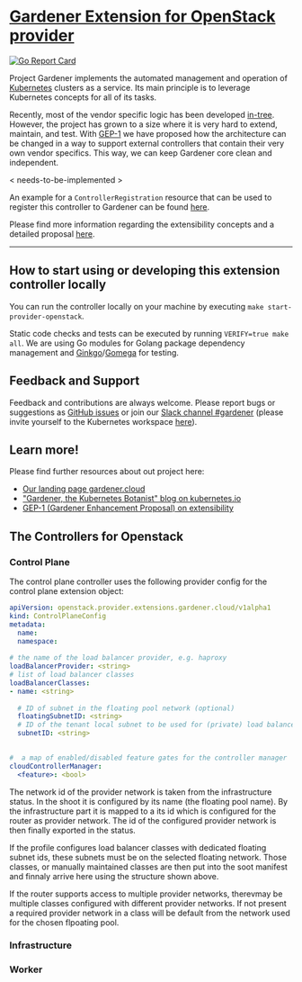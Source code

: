 # [Gardener Extension for OpenStack provider](https://gardener.cloud)

[![Go Report Card](https://goreportcard.com/badge/github.com/gardener/gardener-extensions/controllers/provider-openstack)](https://goreportcard.com/report/github.com/gardener/gardener-extensions/controllers/provider-openstack)

Project Gardener implements the automated management and operation of [Kubernetes](https://kubernetes.io/) clusters as a service. Its main principle is to leverage Kubernetes concepts for all of its tasks.

Recently, most of the vendor specific logic has been developed [in-tree](https://github.com/gardener/gardener). However, the project has grown to a size where it is very hard to extend, maintain, and test. With [GEP-1](https://github.com/gardener/gardener/blob/master/docs/proposals/01-extensibility.md) we have proposed how the architecture can be changed in a way to support external controllers that contain their very own vendor specifics. This way, we can keep Gardener core clean and independent.

< needs-to-be-implemented >

An example for a `ControllerRegistration` resource that can be used to register this controller to Gardener can be found [here](example/controller-registration.yaml).

Please find more information regarding the extensibility concepts and a detailed proposal [here](https://github.com/gardener/gardener/blob/master/docs/proposals/01-extensibility.md).

----

## How to start using or developing this extension controller locally

You can run the controller locally on your machine by executing `make start-provider-openstack`.

Static code checks and tests can be executed by running `VERIFY=true make all`. We are using Go modules for Golang package dependency management and [Ginkgo](https://github.com/onsi/ginkgo)/[Gomega](https://github.com/onsi/gomega) for testing.

## Feedback and Support

Feedback and contributions are always welcome. Please report bugs or suggestions as [GitHub issues](https://github.com/gardener/gardener-extensions/issues) or join our [Slack channel #gardener](https://kubernetes.slack.com/messages/gardener) (please invite yourself to the Kubernetes workspace [here](http://slack.k8s.io)).

## Learn more!

Please find further resources about out project here:

* [Our landing page gardener.cloud](https://gardener.cloud/)
* ["Gardener, the Kubernetes Botanist" blog on kubernetes.io](https://kubernetes.io/blog/2018/05/17/gardener/)
* [GEP-1 (Gardener Enhancement Proposal) on extensibility](https://github.com/gardener/gardener/blob/master/docs/proposals/01-extensibility.md)


## The Controllers for Openstack

### Control Plane

The control plane controller uses the following provider config for the control plane extension object:

```yaml
apiVersion: openstack.provider.extensions.gardener.cloud/v1alpha1
kind: ControlPlaneConfig
metadata:
  name:
  namespace:
  
# the name of the load balancer provider, e.g. haproxy
loadBalancerProvider: <string>
# list of load balancer classes
loadBalancerClasses:
- name: <string>
  
  # ID of subnet in the floating pool network (optional)
  floatingSubnetID: <string>
  # ID of the tenant local subnet to be used for (private) load balancer deployment (optional)
  subnetID: <string>
  

#  a map of enabled/disabled feature gates for the controller manager
cloudControllerManager:
  <feature>: <bool>
```

The network id of the provider network is taken from the infrastructure status.
In the shoot it is configured by its name (the floating pool name). By the infrastructure
part it is mapped to a its id which is configured for the router as provider network.
The id of the configured provider network is then finally exported in the status.

If the profile configures load balancer classes with dedicated floating subnet ids, these
subnets must be on the selected floating network. Those classes, or manually maintained
classes are then put into the soot manifest and finnaly arrive here using the 
structure shown above.

If the router supports access to multiple provider networks, therevmay be multiple classes
configured with different provider networks. If not present a required provider network
in a class will be default from the network used for the chosen flpoating pool.

### Infrastructure

### Worker